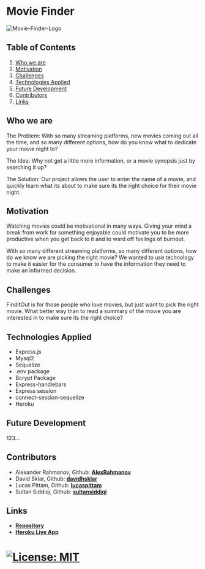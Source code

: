 # Movie Finder



![Movie-Finder-Logo](https://user-images.githubusercontent.com/86209350/181643836-fd0c58ed-bb97-4dc3-b3bf-9fc09edb718e.png)



## Table of Contents
1. [Who we are](#description)
2. [Motivation](#motivation)
3. [Challenges](#challenges)
4. [Technologies Applied](#technologies)
5. [Future Development](#future)
6. [Contributors](#contributors)
7. [Links](#links)

<a name='description'></a>
## Who we are

The Problem:
With so many streaming platforms, new movies coming out all the time, and so many different options, how do you know what to dedicate your movie night to?

The Idea:
Why not get a little more information, or a movie synopsis just by searching it up?

The Solution:
Our project allows the user to enter the name of a movie, and quickly learn what its about to make sure its the right choice for their movie night.

<a name='motivation'></a>
## Motivation

Watching movies could be motivational in many ways. Giving your mind a break from work for something enjoyable could motivate you to be more productive when you get back to it and to ward off feelings of burnout.

With so many different streaming platforms, so many different options, how do we know we are picking the right movie? We wanted to use technology to make it easier for the consumer to have the information they need to make an informed decision.


<a name='challenges'></a>
## Challenges
FindItOut is for those people who love movies, but just want to pick the right movie. What better way than to read a summary of the movie you are interested in to make sure its the right choice?



<a name='technologies'></a>
## Technologies Applied

* Express.js
* Mysql2
* Sequelize
* .env package
* Bcrypt Package
* Express-handlebars
* Express session
* connect-session-sequelize
* Heroku

<a name='future'></a>
## Future Development
123...
<a name='contributors'></a>
## Contributors

* Alexander Rahmanov, Github: **[AlexRahmanov](https://github.com/AlexRahmanov)**
* David Sklar, Github: **[davidhsklar](https://github.com/davidhsklar)**
* Lucas Pittam, Github: **[lucaspittam](https://github.com/lucaspittam)**
* Sultan Siddiqi, Github: **[sultansiddiqi](https://github.com/sultansiddiqi)**


<a name='links'></a>
## Links
* **[Repository](https://github.com/Group-7-project/movie-finder)**
* **[Heroku Live App](https://moviefinder2022.herokuapp.com/)**

# [![License: MIT](https://img.shields.io/badge/License-MIT-yellow.svg)](https://opensource.org/licenses/MIT)
